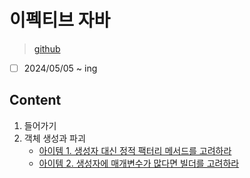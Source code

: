 # 이펙티브 자바

> [github](https://github.com/WegraLee/effective-java-3e-source-code)

- [ ] 2024/05/05 ~ ing

## Content

1. 들어가기
2. 객체 생성과 파괴
   - [아이템 1. 생성자 대신 정적 팩터리 메서드를 고려하라](./item01.md)
   - [아이템 2. 생성자에 매개변수가 많다면 빌더를 고려하라](./item02.md)
